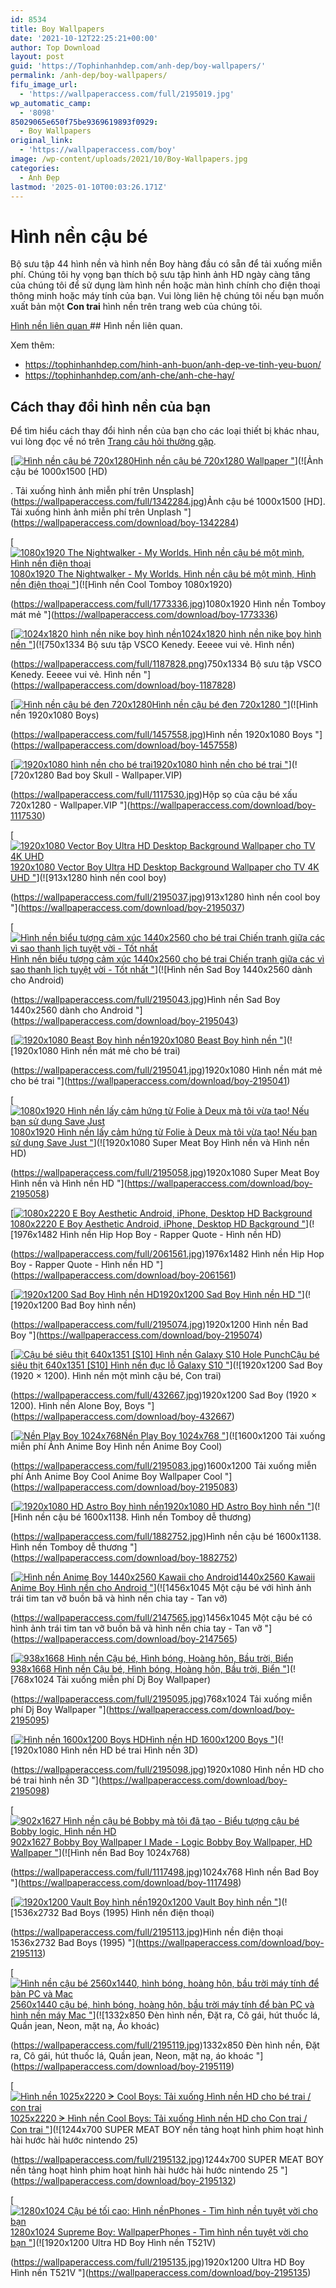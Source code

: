 ```yaml
---
id: 8534
title: Boy Wallpapers
date: '2021-10-12T22:25:21+00:00'
author: Top Download
layout: post
guid: 'https://Tophinhanhdep.com/anh-dep/boy-wallpapers/'
permalink: /anh-dep/boy-wallpapers/
fifu_image_url:
  - 'https://wallpaperaccess.com/full/2195019.jpg'
wp_automatic_camp:
  - '8098'
85029065e650f75be9369619893f0929:
  - Boy Wallpapers
original_link:
  - 'https://wallpaperaccess.com/boy'
image: /wp-content/uploads/2021/10/Boy-Wallpapers.jpg
categories:
  - Ảnh Đẹp
lastmod: '2025-01-10T00:03:26.171Z'
---
```

# Hình nền cậu bé

Bộ sưu tập 44 hình nền và hình nền Boy hàng đầu có sẵn để tải xuống miễn phí. Chúng tôi hy vọng bạn thích bộ sưu tập hình ảnh HD ngày càng tăng của chúng tôi để sử dụng làm hình nền hoặc màn hình chính cho điện thoại thông minh hoặc máy tính của bạn. Vui lòng liên hệ chúng tôi nếu bạn muốn xuất bản một **Con trai** hình nền trên trang web của chúng tôi.

[Hình nền liên quan ](#related) ## Hình nền liên quan.

   
 Xem thêm:

   
- <https://tophinhanhdep.com/hinh-anh-buon/anh-dep-ve-tinh-yeu-buon/>
- <https://tophinhanhdep.com/anh-che/anh-che-hay/>

## Cách thay đổi hình nền của bạn

Để tìm hiểu cách thay đổi hình nền của bạn cho các loại thiết bị khác nhau, vui lòng đọc về nó trên [Trang câu hỏi thường gặp](https://tophinhanhdep.com/faq/).

  
[[![Hình nền cậu bé 720x1280](https://wallpaperaccess.com/full/2195019.jpg)Hình nền cậu bé 720x1280 Wallpaper "](https://wallpaperaccess.com/download/boy-2195019)](![Ảnh cậu bé 1000x1500 [HD)

.  Tải xuống hình ảnh miễn phí trên Unsplash](https://wallpaperaccess.com/full/1342284.jpg)Ảnh cậu bé 1000x1500 \[HD\]. Tải xuống hình ảnh miễn phí trên Unplash "](https://wallpaperaccess.com/download/boy-1342284)

[[![1080x1920 The Nightwalker - My Worlds.  Hình nền cậu bé một mình, Hình nền điện thoại](https://wallpaperaccess.com/full/1114616.jpg)1080x1920 The Nightwalker - My Worlds. Hình nền cậu bé một mình, Hình nền điện thoại "](https://wallpaperaccess.com/download/boy-1114616)](![Hình nền Cool Tomboy 1080x1920)

(https://wallpaperaccess.com/full/1773336.jpg)1080x1920 Hình nền Tomboy mát mẻ "](https://wallpaperaccess.com/download/boy-1773336)

[[![1024x1820 hình nền nike boy hình nền](https://wallpaperaccess.com/full/2195023.jpg)1024x1820 hình nền nike boy hình nền "](https://wallpaperaccess.com/download/boy-2195023)](![750x1334 Bộ sưu tập VSCO Kenedy.  Eeeee vui vẻ.  Hình nền)

(https://wallpaperaccess.com/full/1187828.png)750x1334 Bộ sưu tập VSCO Kenedy. Eeeee vui vẻ. Hình nền "](https://wallpaperaccess.com/download/boy-1187828)

 [[![Hình nền cậu bé đen 720x1280](https://wallpaperaccess.com/full/2195024.jpg)Hình nền cậu bé đen 720x1280 "](https://wallpaperaccess.com/download/boy-2195024)](![Hình nền 1920x1080 Boys)

(https://wallpaperaccess.com/full/1457558.jpg)Hình nền 1920x1080 Boys "](https://wallpaperaccess.com/download/boy-1457558)

[[![1920x1080 hình nền cho bé trai](https://wallpaperaccess.com/full/1342276.jpg)1920x1080 hình nền cho bé trai "](https://wallpaperaccess.com/download/boy-1342276)](![720x1280 Bad boy Skull - Wallpaper.VIP)

(https://wallpaperaccess.com/full/1117530.jpg)Hộp sọ của cậu bé xấu 720x1280 - Wallpaper.VIP "](https://wallpaperaccess.com/download/boy-1117530)

[[![1920x1080 Vector Boy Ultra HD Desktop Background Wallpaper cho TV 4K UHD](https://wallpaperaccess.com/full/2195030.jpg)1920x1080 Vector Boy Ultra HD Desktop Background Wallpaper cho TV 4K UHD "](https://wallpaperaccess.com/download/boy-2195030)](![913x1280 hình nền cool boy)

(https://wallpaperaccess.com/full/2195037.jpg)913x1280 hình nền cool boy "](https://wallpaperaccess.com/download/boy-2195037)

[[![Hình nền biểu tượng cảm xúc 1440x2560 cho bé trai Chiến tranh giữa các vì sao thanh lịch tuyệt vời - Tốt nhất](https://wallpaperaccess.com/full/2195042.jpg)Hình nền biểu tượng cảm xúc 1440x2560 cho bé trai Chiến tranh giữa các vì sao thanh lịch tuyệt vời - Tốt nhất "](https://wallpaperaccess.com/download/boy-2195042)](![Hình nền Sad Boy 1440x2560 dành cho Android)

(https://wallpaperaccess.com/full/2195043.jpg)Hình nền Sad Boy 1440x2560 dành cho Android "](https://wallpaperaccess.com/download/boy-2195043)

[[![1920x1080 Beast Boy hình nền](https://wallpaperaccess.com/full/2195046.jpg)1920x1080 Beast Boy hình nền "](https://wallpaperaccess.com/download/boy-2195046)](![1920x1080 Hình nền mát mẻ cho bé trai)

(https://wallpaperaccess.com/full/2195041.jpg)1920x1080 Hình nền mát mẻ cho bé trai "](https://wallpaperaccess.com/download/boy-2195041)

[[![1080x1920 Hình nền lấy cảm hứng từ Folie à Deux mà tôi vừa tạo!  Nếu bạn sử dụng Save Just](https://wallpaperaccess.com/full/2070397.jpg)1080x1920 Hình nền lấy cảm hứng từ Folie à Deux mà tôi vừa tạo! Nếu bạn sử dụng Save Just "](https://wallpaperaccess.com/download/boy-2070397)](![1920x1080 Super Meat Boy Hình nền và Hình nền HD)

(https://wallpaperaccess.com/full/2195058.jpg)1920x1080 Super Meat Boy Hình nền và Hình nền HD "](https://wallpaperaccess.com/download/boy-2195058)

[[![1080x2220 E Boy Aesthetic Android, iPhone, Desktop HD Background](https://wallpaperaccess.com/full/2195060.jpg)1080x2220 E Boy Aesthetic Android, iPhone, Desktop HD Background "](https://wallpaperaccess.com/download/boy-2195060)](![1976x1482 Hình nền Hip Hop Boy - Rapper Quote - Hình nền HD)

(https://wallpaperaccess.com/full/2061561.jpg)1976x1482 Hình nền Hip Hop Boy - Rapper Quote - Hình nền HD "](https://wallpaperaccess.com/download/boy-2061561)

[[![1920x1200 Sad Boy Hình nền HD](https://wallpaperaccess.com/full/1197372.jpg)1920x1200 Sad Boy Hình nền HD "](https://wallpaperaccess.com/download/boy-1197372)](![1920x1200 Bad Boy hình nền)

(https://wallpaperaccess.com/full/2195074.jpg)1920x1200 Hình nền Bad Boy "](https://wallpaperaccess.com/download/boy-2195074)

[[![Cậu bé siêu thịt 640x1351 [S10] Hình nền Galaxy S10 Hole Punch](https://wallpaperaccess.com/full/2195079.jpg)Cậu bé siêu thịt 640x1351 \[S10\] Hình nền đục lỗ Galaxy S10 "](https://wallpaperaccess.com/download/boy-2195079)](![1920x1200 Sad Boy (1920 × 1200).  Hình nền một mình cậu bé, Con trai)

(https://wallpaperaccess.com/full/432667.jpg)1920x1200 Sad Boy (1920 × 1200). Hình nền Alone Boy, Boys "](https://wallpaperaccess.com/download/boy-432667)

[[![Nền Play Boy 1024x768](https://wallpaperaccess.com/full/2195081.jpg)Nền Play Boy 1024x768 "](https://wallpaperaccess.com/download/boy-2195081)](![1600x1200 Tải xuống miễn phí Ảnh Anime Boy Hình nền Anime Boy Cool)

(https://wallpaperaccess.com/full/2195083.jpg)1600x1200 Tải xuống miễn phí Ảnh Anime Boy Cool Anime Boy Wallpaper Cool "](https://wallpaperaccess.com/download/boy-2195083)

[[![1920x1080 HD Astro Boy hình nền](https://wallpaperaccess.com/full/2195084.jpg)1920x1080 HD Astro Boy hình nền "](https://wallpaperaccess.com/download/boy-2195084)](![Hình nền cậu bé 1600x1138.  Hình nền Tomboy dễ thương)

(https://wallpaperaccess.com/full/1882752.jpg)Hình nền cậu bé 1600x1138. Hình nền Tomboy dễ thương "](https://wallpaperaccess.com/download/boy-1882752)

[[![Hình nền Anime Boy 1440x2560 Kawaii cho Android](https://wallpaperaccess.com/full/2195088.jpg)1440x2560 Kawaii Anime Boy Hình nền cho Android "](https://wallpaperaccess.com/download/boy-2195088)](![1456x1045 Một cậu bé với hình ảnh trái tim tan vỡ buồn bã và hình nền chia tay - Tan vỡ)

(https://wallpaperaccess.com/full/2147565.jpg)1456x1045 Một cậu bé có hình ảnh trái tim tan vỡ buồn bã và hình nền chia tay - Tan vỡ "](https://wallpaperaccess.com/download/boy-2147565)

[[![938x1668 Hình nền Cậu bé, Hình bóng, Hoàng hôn, Bầu trời, Biển](https://wallpaperaccess.com/full/2195091.jpg)938x1668 Hình nền Cậu bé, Hình bóng, Hoàng hôn, Bầu trời, Biển "](https://wallpaperaccess.com/download/boy-2195091)](![768x1024 Tải xuống miễn phí Dj Boy Wallpaper)

(https://wallpaperaccess.com/full/2195095.jpg)768x1024 Tải xuống miễn phí Dj Boy Wallpaper "](https://wallpaperaccess.com/download/boy-2195095)

[[![Hình nền 1600x1200 Boys HD](https://wallpaperaccess.com/full/2195056.jpg)Hình nền HD 1600x1200 Boys "](https://wallpaperaccess.com/download/boy-2195056)](![1920x1080 Hình nền HD bé trai Hình nền 3D)

(https://wallpaperaccess.com/full/2195098.jpg)1920x1080 Hình nền HD cho bé trai hình nền 3D "](https://wallpaperaccess.com/download/boy-2195098)

[[![902x1627 Hình nền cậu bé Bobby mà tôi đã tạo - Biểu tượng cậu bé Bobby logic, Hình nền HD](https://wallpaperaccess.com/full/2195103.jpg)902x1627 Bobby Boy Wallpaper I Made - Logic Bobby Boy Wallpaper, HD Wallpaper "](https://wallpaperaccess.com/download/boy-2195103)](![Hình nền Bad Boy 1024x768)

(https://wallpaperaccess.com/full/1117498.jpg)1024x768 Hình nền Bad Boy "](https://wallpaperaccess.com/download/boy-1117498)

[[![1920x1200 Vault Boy hình nền](https://wallpaperaccess.com/full/2070386.jpg)1920x1200 Vault Boy hình nền "](https://wallpaperaccess.com/download/boy-2070386)](![1536x2732 Bad Boys (1995) Hình nền điện thoại)

(https://wallpaperaccess.com/full/2195113.jpg)Hình nền điện thoại 1536x2732 Bad Boys (1995) "](https://wallpaperaccess.com/download/boy-2195113)

[[![Hình nền cậu bé 2560x1440, hình bóng, hoàng hôn, bầu trời máy tính để bàn PC và Mac](https://wallpaperaccess.com/full/2195116.jpg)2560x1440 cậu bé, hình bóng, hoàng hôn, bầu trời máy tính để bàn PC và hình nền máy Mac "](https://wallpaperaccess.com/download/boy-2195116)](![1332x850 Đèn hình nền, Đặt ra, Cô gái, hút thuốc lá, Quần jean, Neon, mặt nạ, Áo khoác)

(https://wallpaperaccess.com/full/2195119.jpg)1332x850 Đèn hình nền, Đặt ra, Cô gái, hút thuốc lá, Quần jean, Neon, mặt nạ, áo khoác "](https://wallpaperaccess.com/download/boy-2195119)

[[![Hình nền 1025x2220 ᗒ Cool Boys: Tải xuống Hình nền HD cho bé trai / con trai](https://wallpaperaccess.com/full/2195123.jpg)1025x2220 ᗒ Hình nền Cool Boys: Tải xuống Hình nền HD cho Con trai / Con trai "](https://wallpaperaccess.com/download/boy-2195123)](![1244x700 SUPER MEAT BOY nền tảng hoạt hình phim hoạt hình hài hước hài hước nintendo 25)

(https://wallpaperaccess.com/full/2195132.jpg)1244x700 SUPER MEAT BOY nền tảng hoạt hình phim hoạt hình hài hước hài hước nintendo 25 "](https://wallpaperaccess.com/download/boy-2195132)

[[![1280x1024 Cậu bé tối cao: Hình nềnPhones - Tìm hình nền tuyệt vời cho bạn](https://wallpaperaccess.com/full/2195134.jpg)1280x1024 Supreme Boy: WallpaperPhones - Tìm hình nền tuyệt vời cho bạn "](https://wallpaperaccess.com/download/boy-2195134)](![1920x1200 Ultra HD Boy Hình nền T521V)

(https://wallpaperaccess.com/full/2195135.jpg)1920x1200 Ultra HD Boy Hình nền T521V "](https://wallpaperaccess.com/download/boy-2195135)

